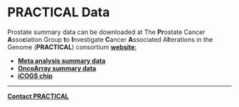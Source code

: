 # PRACTICAL Data

Prostate summary data can be downloaded at The **Pr**ostate Cancer **A**sso**c**iation Group **t**o **I**nvestigate **C**ancer **A**ssociated A**l**terations in the Genome (**PRACTICAL**) consortium **<a href="http://practical.icr.ac.uk" target="_blank">website**:     

- **<a href="http://practical.icr.ac.uk/blog/?page_id=8164" target="_blank">Meta analysis summary data</a>**
- **<a href="http://practical.icr.ac.uk/blog/?page_id=8088" target="_blank">OncoArray summary data</a>**   
- **<a href="http://practical.icr.ac.uk/blog/?page_id=1242" target="_blank">iCOGS chip</a>**   

-------------

**<a href="http://practical.icr.ac.uk/blog/?page_id=135" target="_blank">Contact PRACTICAL</a>**   
